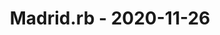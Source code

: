 ---
layout: post
title: Madrid.rb - 2020-11-26
datetime: 2020-11-26 19:30:00.000000000 +01:00
name: Madrid.rb
external_url: https://www.madridrb.com/events/noviembre-2020-644
---